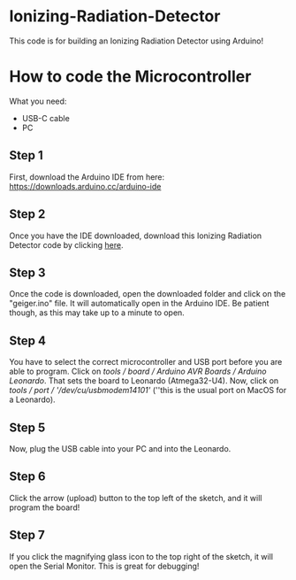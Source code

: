 # Ionizing-Radiation-Detector
This code is for building an Ionizing Radiation Detector using Arduino!

# How to code the Microcontroller

What you need:
* USB-C cable
* PC

## Step 1
First, download the Arduino IDE from here:
https://downloads.arduino.cc/arduino-ide

## Step 2
Once you have the IDE downloaded, download this Ionizing Radiation Detector code by clicking [here](https://github.com/Kgray44/Ionizing-Radiation-Detector/archive/refs/heads/main.zip).

## Step 3
Once the code is downloaded, open the downloaded folder and click on the "geiger.ino" file.  It will automatically open in the Arduino IDE.  Be patient though, as this may take up to a minute to open.

## Step 4
You have to select the correct microcontroller and USB port before you are able to program.  Click on *tools / board / Arduino AVR Boards / Arduino Leonardo*.  That sets the board to Leonardo (Atmega32-U4).  Now, click on *tools / port / '/dev/cu/usbmodem14101'* (''this is the usual port on MacOS for a Leonardo).

## Step 5
Now, plug the USB cable into your PC and into the Leonardo.

## Step 6
Click the arrow (upload) button to the top left of the sketch, and it will program the board!

## Step 7
If you click the magnifying glass icon to the top right of the sketch, it will open the Serial Monitor.  This is great for debugging!
